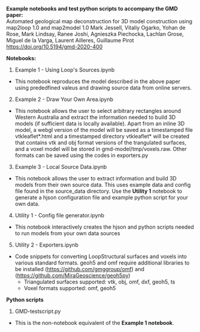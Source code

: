 **Example notebooks and test python scripts to accompany the GMD paper:**   
Automated geological map deconstruction for 3D model construction using map2loop 1.0 and map2model 1.0
Mark Jessell, Vitaliy Ogarko, Yohan de Rose, Mark Lindsay, Ranee Joshi, Agnieszka Piechocka, Lachlan Grose, Miguel de la Varga, Laurent Ailleres, Guillaume Pirot   
https://doi.org/10.5194/gmd-2020-400   
   
**Notebooks:**  
1) Example 1 - Using Loop's Sources.ipynb   
- This notebook reproduces the model described in the above paper using prededfined valeus and drawing source data from online servers.   
2) Example 2 - Draw Your Own Area.ipynb    
- This notebook allows the user to select arbitrary rectangles around Western Australia and extract the information needed to build 3D models (if sufficient data is locally available). Apart from an inline 3D model, a webgl version of the model will be saved as a timestamped file vtkleaflet*.html and a timestamped directory vtkleaflet* will be created that contains vtk and obj format versions of the trangulated surfaces, and  a voxel model will be stored in gmd-model/tmp/voxels.raw. Other formats can be saved using the codes in exporters.py   
3) Example 3 - Local Source Data.ipynb    
- This notebook allows the user to extract information and build 3D models from their own source data. This uses example data and config file found in the source_data directory. Use the **Utility 1** notebook to generate a hjson configuration file and example python script for your own data. 
4) Utility 1 - Config file generator.ipynb    
- This notebook interactively creates the hjson and python scripts needed to run models from your own data sources   
5) Utility 2 - Exporters.ipynb    
- Code snippets for converting LoopStructural surfaces and voxels into various standard formats. geoh5 and omf require additional libraries to be installed (https://github.com/gmggroup/omf) and (https://github.com/MiraGeoscience/geoh5py)
    - Triangulated surfaces supported: vtk, obj, omf, dxf, geoh5, ts   
    - Voxel formats supported: omf, geoh5
   
    
**Python scripts**    
1) GMD-testscript.py    
- This is the non-notebook equivalent of the **Example 1 notebook**.   

